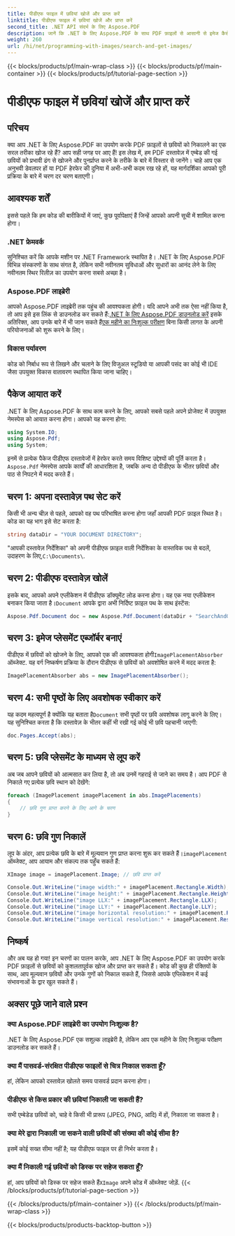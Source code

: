```yaml
---
title: पीडीएफ फाइल में छवियां खोजें और प्राप्त करें
linktitle: पीडीएफ फाइल में छवियां खोजें और प्राप्त करें
second_title: .NET API संदर्भ के लिए Aspose.PDF
description: जानें कि .NET के लिए Aspose.PDF के साथ PDF फ़ाइलों से आसानी से इमेज कैसे निकालें। अपने PDF प्रोसेसिंग कौशल को बढ़ाने के लिए इस चरण-दर-चरण मार्गदर्शिका का पालन करें।
weight: 260
url: /hi/net/programming-with-images/search-and-get-images/
---
```


{{< blocks/products/pf/main-wrap-class >}}
{{< blocks/products/pf/main-container >}}
{{< blocks/products/pf/tutorial-page-section >}}

# पीडीएफ फाइल में छवियां खोजें और प्राप्त करें

## परिचय

क्या आप .NET के लिए Aspose.PDF का उपयोग करके PDF फ़ाइलों से छवियों को निकालने का एक सरल तरीका खोज रहे हैं? आप सही जगह पर आए हैं! इस लेख में, हम PDF दस्तावेज़ में एम्बेड की गई छवियों को प्रभावी ढंग से खोजने और पुनर्प्राप्त करने के तरीके के बारे में विस्तार से जानेंगे। चाहे आप एक अनुभवी डेवलपर हों या PDF हेरफेर की दुनिया में अभी-अभी कदम रख रहे हों, यह मार्गदर्शिका आपको पूरी प्रक्रिया के बारे में चरण दर चरण बताएगी।

## आवश्यक शर्तें

इससे पहले कि हम कोड की बारीकियों में जाएं, कुछ पूर्वापेक्षाएं हैं जिन्हें आपको अपनी सूची में शामिल करना होगा। 

### .NET फ्रेमवर्क

सुनिश्चित करें कि आपके मशीन पर .NET Framework स्थापित है। .NET के लिए Aspose.PDF विभिन्न संस्करणों के साथ संगत है, लेकिन सभी नवीनतम सुविधाओं और सुधारों का आनंद लेने के लिए नवीनतम स्थिर रिलीज़ का उपयोग करना सबसे अच्छा है।

### Aspose.PDF लाइब्रेरी

 आपको Aspose.PDF लाइब्रेरी तक पहुंच की आवश्यकता होगी। यदि आपने अभी तक ऐसा नहीं किया है, तो आप इसे इस लिंक से डाउनलोड कर सकते हैं:[.NET के लिए Aspose.PDF डाउनलोड करें](https://releases.aspose.com/pdf/net/) इसके अतिरिक्त, आप उनके बारे में भी जान सकते हैं[एक महीने का निःशुल्क परीक्षण](https://releases.aspose.com/) बिना किसी लागत के अपनी परियोजनाओं को शुरू करने के लिए।

### विकास पर्यावरण

कोड को निर्बाध रूप से लिखने और चलाने के लिए विजुअल स्टूडियो या आपकी पसंद का कोई भी IDE जैसा उपयुक्त विकास वातावरण स्थापित किया जाना चाहिए।

## पैकेज आयात करें

.NET के लिए Aspose.PDF के साथ काम करने के लिए, आपको सबसे पहले अपने प्रोजेक्ट में उपयुक्त नेमस्पेस को आयात करना होगा। आपको यह करना होगा:

```csharp
using System.IO;
using Aspose.Pdf;
using System;
```

 इनमें से प्रत्येक पैकेज पीडीएफ दस्तावेजों में हेरफेर करते समय विशिष्ट उद्देश्यों की पूर्ति करता है।`Aspose.Pdf` नेमस्पेस आपके कार्यों की आधारशिला है, जबकि अन्य दो पीडीएफ के भीतर छवियों और पाठ से निपटने में मदद करते हैं।

## चरण 1: अपना दस्तावेज़ पथ सेट करें

किसी भी अन्य चीज़ से पहले, आपको वह पथ परिभाषित करना होगा जहाँ आपकी PDF फ़ाइल स्थित है। कोड का यह भाग इसे सेट करता है:

```csharp
string dataDir = "YOUR DOCUMENT DIRECTORY";
```

 "आपकी दस्तावेज़ निर्देशिका" को अपनी पीडीएफ फ़ाइल वाली निर्देशिका के वास्तविक पथ से बदलें, उदाहरण के लिए,`C:\Documents\`.

## चरण 2: पीडीएफ दस्तावेज़ खोलें

 इसके बाद, आपको अपने एप्लीकेशन में पीडीएफ डॉक्यूमेंट लोड करना होगा। यह एक नया एप्लीकेशन बनाकर किया जाता है।`Document` आपके द्वारा अभी निर्दिष्ट फ़ाइल पथ के साथ इंस्टेंस:

```csharp
Aspose.Pdf.Document doc = new Aspose.Pdf.Document(dataDir + "SearchAndGetImages.pdf");
```

## चरण 3: इमेज प्लेसमेंट एब्जॉर्बर बनाएं

 पीडीएफ में छवियों को खोजने के लिए, आपको एक की आवश्यकता होगी`ImagePlacementAbsorber` ऑब्जेक्ट. यह वर्ग निष्कर्षण प्रक्रिया के दौरान पीडीएफ से छवियों को अवशोषित करने में मदद करता है:

```csharp
ImagePlacementAbsorber abs = new ImagePlacementAbsorber();
```

## चरण 4: सभी पृष्ठों के लिए अवशोषक स्वीकार करें

 यह कदम महत्वपूर्ण है क्योंकि यह बताता है`Document` सभी पृष्ठों पर छवि अवशोषक लागू करने के लिए। यह सुनिश्चित करता है कि दस्तावेज़ के भीतर कहीं भी रखी गई कोई भी छवि पहचानी जाएगी:

```csharp
doc.Pages.Accept(abs);
```

## चरण 5: छवि प्लेसमेंट के माध्यम से लूप करें

अब जब आपने छवियों को आत्मसात कर लिया है, तो अब उनमें गहराई से जाने का समय है। आप PDF से निकाले गए प्रत्येक छवि स्थान को देखेंगे:

```csharp
foreach (ImagePlacement imagePlacement in abs.ImagePlacements)
{
    // छवि गुण प्राप्त करने के लिए आगे के चरण
}
```

## चरण 6: छवि गुण निकालें

 लूप के अंदर, आप प्रत्येक छवि के बारे में मूल्यवान गुण प्राप्त करना शुरू कर सकते हैं।`imagePlacement` ऑब्जेक्ट, आप आयाम और संकल्प तक पहुँच सकते हैं:

```csharp
XImage image = imagePlacement.Image; // छवि प्राप्त करें

Console.Out.WriteLine("image width:" + imagePlacement.Rectangle.Width);
Console.Out.WriteLine("image height:" + imagePlacement.Rectangle.Height);
Console.Out.WriteLine("image LLX:" + imagePlacement.Rectangle.LLX);
Console.Out.WriteLine("image LLY:" + imagePlacement.Rectangle.LLY);
Console.Out.WriteLine("image horizontal resolution:" + imagePlacement.Resolution.X);
Console.Out.WriteLine("image vertical resolution:" + imagePlacement.Resolution.Y);
```

## निष्कर्ष

और अब यह हो गया! इन चरणों का पालन करके, आप .NET के लिए Aspose.PDF का उपयोग करके PDF फ़ाइलों से छवियों को कुशलतापूर्वक खोज और प्राप्त कर सकते हैं। कोड की कुछ ही पंक्तियों के साथ, आप मूल्यवान छवियों और उनके गुणों को निकाल सकते हैं, जिससे आपके एप्लिकेशन में कई संभावनाओं के द्वार खुल सकते हैं।

## अक्सर पूछे जाने वाले प्रश्न

### क्या Aspose.PDF लाइब्रेरी का उपयोग निःशुल्क है?  
.NET के लिए Aspose.PDF एक सशुल्क लाइब्रेरी है, लेकिन आप एक महीने के लिए निःशुल्क परीक्षण डाउनलोड कर सकते हैं।

### क्या मैं पासवर्ड-संरक्षित पीडीएफ फाइलों से चित्र निकाल सकता हूँ?  
हां, लेकिन आपको दस्तावेज़ खोलते समय पासवर्ड प्रदान करना होगा।

### पीडीएफ से किस प्रकार की छवियां निकाली जा सकती हैं?  
सभी एम्बेडेड छवियों को, चाहे वे किसी भी प्रारूप (JPEG, PNG, आदि) में हों, निकाला जा सकता है।

### क्या मेरे द्वारा निकाली जा सकने वाली छवियों की संख्या की कोई सीमा है?  
इसमें कोई सख्त सीमा नहीं है; यह पीडीएफ फाइल पर ही निर्भर करता है।

### क्या मैं निकाली गई छवियों को डिस्क पर सहेज सकता हूँ?  
 हां, आप छवियों को डिस्क पर सहेज सकते हैं`XImage` अपने कोड में ऑब्जेक्ट जोड़ें.
{{< /blocks/products/pf/tutorial-page-section >}}

{{< /blocks/products/pf/main-container >}}
{{< /blocks/products/pf/main-wrap-class >}}

{{< blocks/products/products-backtop-button >}}
